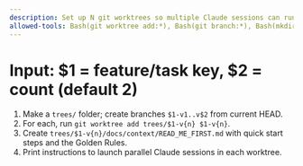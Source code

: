 ```yaml
---
description: Set up N git worktrees so multiple Claude sessions can run in parallel
allowed-tools: Bash(git worktree add:*), Bash(git branch:*), Bash(mkdir -p:*), Edit
---
```

# Input: $1 = feature/task key, $2 = count (default 2)

1) Make a `trees/` folder; create branches `$1-v1..v$2` from current HEAD.
2) For each, run `git worktree add trees/$1-v{n} $1-v{n}`.
3) Create `trees/$1-v{n}/docs/context/READ_ME_FIRST.md` with quick start steps and the Golden Rules.
4) Print instructions to launch parallel Claude sessions in each worktree.
